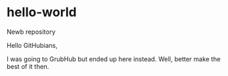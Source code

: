 # hello-world
Newb repository

Hello GitHubians,

I was going to GrubHub but ended up here instead.  Well, better make the best of it then.
